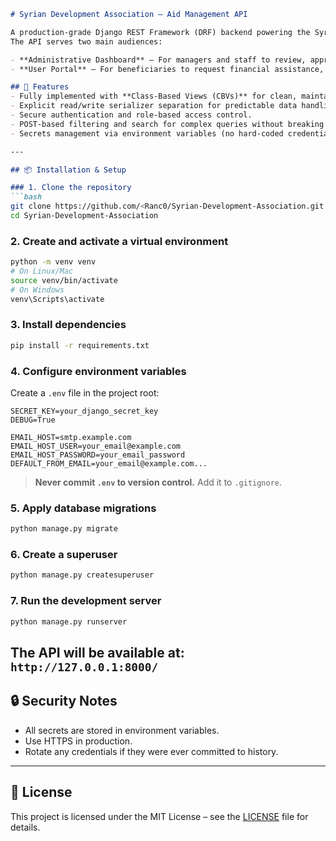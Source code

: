 ```markdown
# Syrian Development Association – Aid Management API

A production‑grade Django REST Framework (DRF) backend powering the Syrian Development Association’s digital aid platform.  
The API serves two main audiences:

- **Administrative Dashboard** – For managers and staff to review, approve, and track beneficiary requests, manage aid categories, and monitor operational metrics.
- **User Portal** – For beneficiaries to request financial assistance, medical support, or funding for small business projects, and track application status.

## 🚀 Features
- Fully implemented with **Class‑Based Views (CBVs)** for clean, maintainable, DRF‑idiomatic architecture.
- Explicit read/write serializer separation for predictable data handling.
- Secure authentication and role‑based access control.
- POST‑based filtering and search for complex queries without breaking client compatibility.
- Secrets management via environment variables (no hard‑coded credentials).

---

## 📦 Installation & Setup

### 1. Clone the repository
```bash
git clone https://github.com/<Ranc0/Syrian-Development-Association.git
cd Syrian-Development-Association
```

### 2. Create and activate a virtual environment
```bash
python -m venv venv
# On Linux/Mac
source venv/bin/activate
# On Windows
venv\Scripts\activate
```

### 3. Install dependencies
```bash
pip install -r requirements.txt
```

### 4. Configure environment variables
Create a `.env` file in the project root:
```env
SECRET_KEY=your_django_secret_key
DEBUG=True

EMAIL_HOST=smtp.example.com
EMAIL_HOST_USER=your_email@example.com
EMAIL_HOST_PASSWORD=your_email_password
DEFAULT_FROM_EMAIL=your_email@example.com...
```
> **Never commit `.env` to version control.** Add it to `.gitignore`.

### 5. Apply database migrations
```bash
python manage.py migrate
```

### 6. Create a superuser
```bash
python manage.py createsuperuser
```

### 7. Run the development server
```bash
python manage.py runserver
```
The API will be available at:  
`http://127.0.0.1:8000/`
---

## 🔒 Security Notes
- All secrets are stored in environment variables.
- Use HTTPS in production.
- Rotate any credentials if they were ever committed to history.

---

## 📜 License
This project is licensed under the MIT License – see the [LICENSE](LICENSE) file for details.
```
